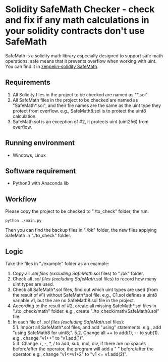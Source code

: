 # Solidity SafeMath Checker - check and fix if any math calculations in your solidity contracts don't use SafeMath
SafeMath is a solidity math library especially designed to support safe math operations: safe means that it prevents overflow when working with uint. You can find it in [zeppelin-solidity SafeMath](https://github.com/OpenZeppelin/openzeppelin-solidity/blob/master/contracts/math/SafeMath.sol).  
  
## Requirements  
1. All Solidity files in the project to be checked are named as "*.sol".
2. All SafeMath files in the project to be checked are named as "SafeMath*.sol", and their file names are the same as the uint type they protect from overflow. e.g., SafeMath8.sol is to protect the uint8 calculation.
3. SafeMath.sol is an exception of #2, it protects uint (uint256) from overflow.
  
## Running environment  
* Windows, Linux  
  
## Software requirement  
* Python3 with Anaconda lib  
  
## Workflow  
Please copy the project to be checked to "./to_check" folder, the run:  
```shell  
python ./main.py  
```  
Then you can find the backup files in "./bk" folder, the new files applying SafeMath in "./to_check" folder.
  
## Logic  
Take the files in "./example" folder as an example:  
1. Copy all *.sol files (excluding SafeMath*.sol files) to "./bk" folder.  
2. Check all *.sol files (excluding SafeMath*.sol files) to record how many uint types are used.  
3. Check all SafeMath*.sol files, find out which uint types are used (from the result of #1) without SafeMath*.sol file. e.g., C1.sol defines a uint8 variable v1, but the are no SafeMath8.sol file in the project.  
4. According to the result of #2, create all missing SafeMath*.sol files in "./to_check/math" folder. e.g., create "./to_check/math/SafeMath8.sol" file.  
5. In each file of *.sol files (excluding SafeMath*.sol files):  
5.1. Import all SafeMath*.sol files, and add "using" statements. e.g., add "using SafeMath8 for uint8;".
5.2. Change all ++ to add(1), -- to sub(1). e.g., change "v1++" to "v1.add(1)".  
5.3. Change +, -, *, / to add, sub, mul, div, if there are no spaces before/after the operator, the program will add a " " before/after the operator. e.g., change "v1<=v1+2" to "v1 <= v1.add(2)".